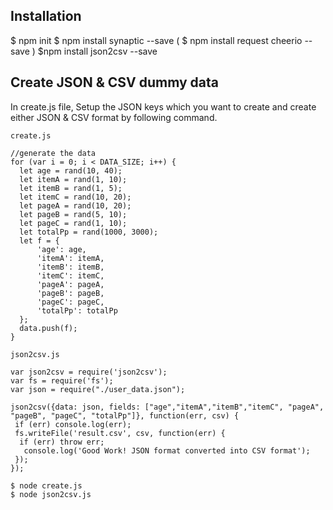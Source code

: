 ## Installation  
 $ npm init
 $ npm install synaptic --save
( $ npm install request cheerio --save  )
 $npm install json2csv --save

## Create JSON & CSV dummy data  
  In create.js file, Setup the JSON keys which you want to create and create either JSON & CSV format by following command.
  ````  
  create.js
    
  //generate the data  
  for (var i = 0; i < DATA_SIZE; i++) {  
    let age = rand(10, 40);  
    let itemA = rand(1, 10);  
    let itemB = rand(1, 5);  
    let itemC = rand(10, 20);  
    let pageA = rand(10, 20);  
    let pageB = rand(5, 10);  
    let pageC = rand(1, 10);  
    let totalPp = rand(1000, 3000);  
    let f = {  
        'age': age,  
        'itemA': itemA,   
        'itemB': itemB,  
        'itemC': itemC,  
        'pageA': pageA,  
        'pageB': pageB,  
        'pageC': pageC,  
        'totalPp': totalPp  
    };  
    data.push(f);  
  }  
  ````  
  ````  
  json2csv.js  
    
  var json2csv = require('json2csv');  
  var fs = require('fs');  
  var json = require("./user_data.json");  
  
  json2csv({data: json, fields: ["age","itemA","itemB","itemC", "pageA", "pageB", "pageC", "totalPp"]}, function(err, csv) {  
   if (err) console.log(err);  
   fs.writeFile('result.csv', csv, function(err) {  
    if (err) throw err;  
     console.log('Good Work! JSON format converted into CSV format');  
   });  
  });    
  ````  
  ````    
  $ node create.js  
  $ node json2csv.js  
  ````  
  
   
  
  